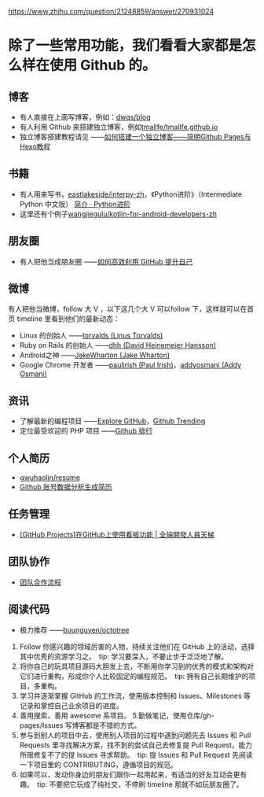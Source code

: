 


https://www.zhihu.com/question/21248859/answer/270931024


# 除了一些常用功能，我们看看大家都是怎么样在使用 Github 的。

## 博客
* 有人直接在上面写博客，例如：[dwqs/blog](https://github.com/dwqs/blog)
* 有人利用 Github 来搭建独立博客，例如[tmallfe/tmallfe.github.io](https://github.com/tmallfe/tmallfe.github.io)
* 独立博客搭建教程请见 ——[如何搭建一个独立博客——简明Github Pages与Hexo教程](http://www.jianshu.com/p/05289a4bc8b2)
## 书籍
* 有人用来写书，[eastlakeside/interpy-zh](https://github.com/eastlakeside/interpy-zh)，《Python进阶》（Intermediate Python 中文版） [简介 · Python进阶](https://eastlakeside.gitbooks.io/interpy-zh/content/)
* 这里还有个例子[wangjiegulu/kotlin-for-android-developers-zh](https://github.com/wangjiegulu/kotlin-for-android-developers-zh)
## 朋友圈
* 有人把他当成朋友圈 ——[如何高效利用 GitHub 提升自己](https://juejin.im/post/5953785b5188250d95761e5f)
## 微博
有人把他当微博，follow 大 V ，以下这几个大 V 可以follow 下，这样就可以在首页 timeline 里看到他们的最新动态：
* Linux 的创始人 ——[torvalds (Linus Torvalds)](https://github.com/torvalds)
* Ruby on Rails 的创始人 ——[dhh (David Heinemeier Hansson)](https://github.com/dhh)
* Android之神 ——[JakeWharton (Jake Wharton)](https://github.com/JakeWharton)
* Google Chrome 开发者 ——[paulirish (Paul Irish)](https://github.com/paulirish)，[addyosmani (Addy Osmani)](https://github.com/addyosmani)
## 资讯
* 了解最新的编程项目 ——[Explore GitHub](https://github.com/explore)，[Github Trending](https://github.com/trending)
* 定位最受欢迎的 PHP 项目 ——[Github 排行](https://github.com/search%3Fl%3DPHP%26o%3Ddesc%26q%3Dstars%253A%253E1%26ref%3Dsimplesearch%26s%3Dstars%26type%3DRepositories%26utf8%3D%25E2%259C%2593)
## 个人简历
* [gwuhaolin/resume](https://github.com/gwuhaolin/resume)
* [Github 账号数据分析生成简历](https://www.v2ex.com/t/336477)
## 任务管理
* [[GitHub Projects]在GitHub上使用看板功能 | 全端開發人員天梯](https://dotblogs.com.tw/wellwind/2016/09/16/github-projects-using-kanban)
## 团队协作
* [团队合作流程](http://gitbeijing.com/github_flow.html)
## 阅读代码
* 极力推荐 ——[buunguyen/octotree](https://github.com/buunguyen/octotree)

1. Follow 你感兴趣的领域厉害的人物，持续关注他们在 GitHub 上的活动，选择其中优秀的资源学习之。　tip: 学习要深入，不要止步于泛泛地了解。
2. 将你自己的玩具项目源码大胆发上去，不断用你学习到的优秀的模式和架构对它们进行重构，形成你个人比较固定的编程规范。　tip: 拥有自己长期维护的项目，多重构。
3. 学习并逐渐掌握 GitHub 的工作流，使用版本控制和 Issues、Milestones 等记录和掌控自己业余项目的进度。
4. 善用搜索，善用 awesome 系项目。
5.勤做笔记，使用仓库/gh-pages/Issues 写博客都是不错的方式。
6. 参与到别人的项目中去，使用别人项目的过程中遇到问题先去 Issues 和 Pull Requests 里寻找解决方案，找不到的尝试自己去修复提 Pull Request，能力所限修复不了的提 Issues 寻求帮助。　tip: 提 Issues 和 Pull Request 先阅读一下项目里的 CONTRIBUTING，遵循项目的规范。
7. 如果可以，发动你身边的朋友们跟你一起用起来，有适当的好友互动会更有趣。　tip: 不要把它玩成了纯社交，不停刷 timeline 那就不如玩朋友圈了。

